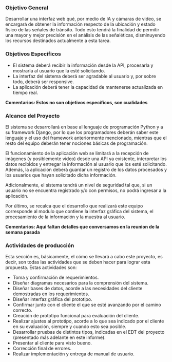 ### Objetivo General

Desarrollar una interfaz web qué, por medio de IA y cámaras de video, se encargará de obtener la información respecto de la ubicación y estado físico de las señales de tránsito. Todo esto tendrá la finalidad de permitir una mayor y mejor precisión en el análisis de las señaléticas, disminuyendo los recursos destinados actualmente a esta tarea.

### Objetivos Específicos

- El sistema deberá recibir la información desde la API, procesarla y mostrarla al usuario que la esté solicitando.
- La interfaz del sistema deberá ser agradable al usuario y, por sobre todo, deberá ser responsive.
- La aplicación deberá tener la capacidad de mantenerse actualizada en tiempo real.

**Comentarios: Estos no son objetivos específicos, son cualidades**

### Alcance del Proyecto

El sistema se desarrollará en base al lenguaje de programación Python y a su framework Django, por lo que los programadores deberán saber este lenguaje y el uso del framework anteriormente mencionado, mientras que el resto del equipo deberán tener nociones básicas de programación.

El funcionamiento de la aplicación web se limitará a la recepción de imágenes (y posiblemente video) desde una API ya existente, interpretar los datos recibidos y entregar la información al usuario que los esté solicitando. Además, la aplicación deberá guardar un registro de los datos procesados y los usuarios que hayan solicitado dicha información.

Adicionalmente, el sistema tendrá un nivel de seguridad tal que, si un usuario no se encuentra registrado y/o con permisos, no podrá ingresar a la aplicación.

Por último, se recalca que el desarrollo que realizará este equipo corresponde al modulo que contiene la interfaz gráfica del sistema, el procesamiento de la información y la muestra al usuario. 

**Comentarios: Aqui faltan detalles que conversamos en la reunion de la semana pasada**

### Actividades de producción

Esta sección es, básicamente, el cómo se llevará a cabo este proyecto, es decir, son todas las actividades que se deben hacer para lograr esta propuesta. Estas actividades son:

- Toma y confirmación de requerimientos.
- Diseñar diagramas necesarios para la comprensión del sistema.
- Diseñar bases de datos, acorde a las necesidades del cliente demostradas en los requerimientos.
- Diseñar interfaz gráfica del prototipo.
- Confirmar junto con el cliente el que se esté avanzando por el camino correcto.
- Creación de prototipo funcional para evaluación del cliente.
- Realizar ajustes al prototipo, acorde a lo que sea indicado por el cliente en su evaluación, siempre y cuando esto sea posible.
- Desarrollar pruebas de distintos tipos, indicadas en el EDT del proyecto (presentado más adelante en este informe).
- Presentar al cliente para visto bueno.
- Corrección final de errores.
- Realizar implementación y entrega de manual de usuario.
